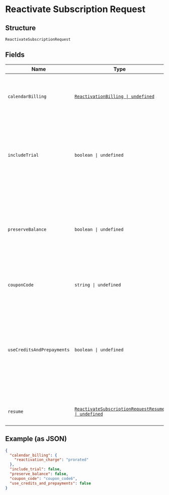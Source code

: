 
# Reactivate Subscription Request

## Structure

`ReactivateSubscriptionRequest`

## Fields

| Name | Type | Tags | Description |
|  --- | --- | --- | --- |
| `calendarBilling` | [`ReactivationBilling \| undefined`](../../doc/models/reactivation-billing.md) | Optional | These values are only applicable to subscriptions using calendar billing |
| `includeTrial` | `boolean \| undefined` | Optional | If `true` is sent, the reactivated Subscription will include a trial if one is available. If `false` is sent, the trial period will be ignored. |
| `preserveBalance` | `boolean \| undefined` | Optional | If `true` is passed, the existing subscription balance will NOT be cleared/reset before adding the additional reactivation charges. |
| `couponCode` | `string \| undefined` | Optional | The coupon code to be applied during reactivation. |
| `useCreditsAndPrepayments` | `boolean \| undefined` | Optional | If true is sent, Chargify will use service credits and prepayments upon reactivation. If false is sent, the service credits and prepayments will be ignored. |
| `resume` | [`ReactivateSubscriptionRequestResume \| undefined`](../../doc/models/containers/reactivate-subscription-request-resume.md) | Optional | This is a container for one-of cases. |

## Example (as JSON)

```json
{
  "calendar_billing": {
    "reactivation_charge": "prorated"
  },
  "include_trial": false,
  "preserve_balance": false,
  "coupon_code": "coupon_code6",
  "use_credits_and_prepayments": false
}
```

